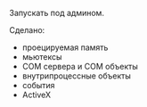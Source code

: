 Запускать под админом.

Сделано:
* проецируемая память
* мьютексы
* COM сервера и COM объекты
* внутрипроцессные объекты
* события
* ActiveX
